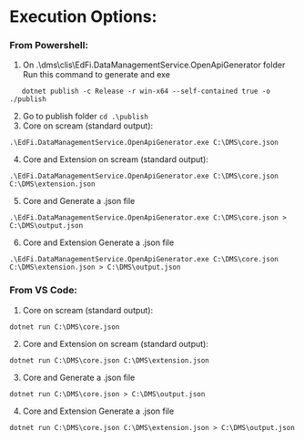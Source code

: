 # Execution Options:

### From Powershell:

1. On .\dms\clis\EdFi.DataManagementService.OpenApiGenerator  folder Run this command to generate and exe
 ```pwsh
    dotnet publish -c Release -r win-x64 --self-contained true -o ./publish
 ```
2. Go to publish folder `cd .\publish`
3. Core on scream (standard output):
```pwsh
.\EdFi.DataManagementService.OpenApiGenerator.exe C:\DMS\core.json
```
4. Core and Extension on scream (standard output):
```pwsh
.\EdFi.DataManagementService.OpenApiGenerator.exe C:\DMS\core.json C:\DMS\extension.json
```
5. Core and Generate a .json file
```pwsh
.\EdFi.DataManagementService.OpenApiGenerator.exe C:\DMS\core.json > C:\DMS\output.json
```
6. Core and Extension Generate a .json file
```pwsh
.\EdFi.DataManagementService.OpenApiGenerator.exe C:\DMS\core.json C:\DMS\extension.json > C:\DMS\output.json
```

### From VS Code:

1. Core on scream (standard output):
```pwsh
dotnet run C:\DMS\core.json
```
2. Core and Extension on scream (standard output):
```pwsh
dotnet run C:\DMS\core.json C:\DMS\extension.json
```
3. Core and Generate a .json file
```pwsh
dotnet run C:\DMS\core.json > C:\DMS\output.json
```
4. Core and Extension Generate a .json file
```pwsh
dotnet run C:\DMS\core.json C:\DMS\extension.json > C:\DMS\output.json
```
